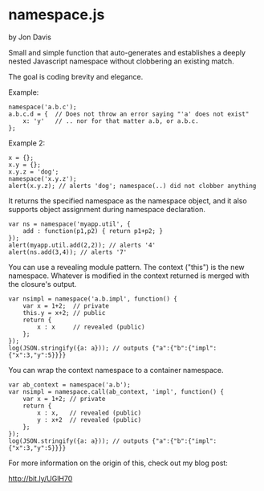 namespace.js
============

by Jon Davis

Small and simple function that auto-generates and establishes a deeply nested Javascript namespace without clobbering an existing match. 

The goal is coding brevity and elegance.

Example:

    namespace('a.b.c');
    a.b.c.d = {  // Does not throw an error saying "'a' does not exist"
        x: 'y'   // .. nor for that matter a.b, or a.b.c.
    };
    
Example 2:

    x = {};
    x.y = {};
    x.y.z = 'dog';
    namespace('x.y.z');
    alert(x.y.z); // alerts 'dog'; namespace(..) did not clobber anything

It returns the specified namespace as the namespace object, and it also supports object assignment during namespace declaration.

    var ns = namespace('myapp.util', {
        add : function(p1,p2) { return p1+p2; }
    });
    alert(myapp.util.add(2,2)); // alerts '4'
    alert(ns.add(3,4)); // alerts '7'

You can use a revealing module pattern. The context ("this") is the new namespace. Whatever is modified in the context returned is merged with the closure's output. 

    var nsimpl = namespace('a.b.impl', function() {
        var x = 1+2;  // private
        this.y = x+2; // public
        return {
            x : x     // revealed (public)
        };
    });
    log(JSON.stringify({a: a})); // outputs {"a":{"b":{"impl":{"x":3,"y":5}}}}


You can wrap the context namespace to a container namespace.

    var ab_context = namespace('a.b');
    var nsimpl = namespace.call(ab_context, 'impl', function() {
        var x = 1+2; // private
        return {
            x : x,   // revealed (public)
            y : x+2  // revealed (public)
        };
    });
    log(JSON.stringify({a: a})); // outputs {"a":{"b":{"impl":{"x":3,"y":5}}}}

For more information on the origin of this, check out my blog post:

http://bit.ly/UGlH70
